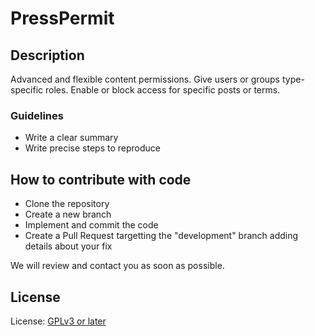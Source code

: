 # PressPermit


## Description

Advanced and flexible content permissions. Give users or groups type-specific roles. Enable or block access for specific posts or terms.

### Guidelines

* Write a clear summary
* Write precise steps to reproduce

## How to contribute with code

* Clone the repository
* Create a new branch
* Implement and commit the code
* Create a Pull Request targetting the "development" branch adding details about your fix

We will review and contact you as soon as possible.

## License

License: [GPLv3 or later](http://www.gnu.org/licenses/gpl-3.0.html)

